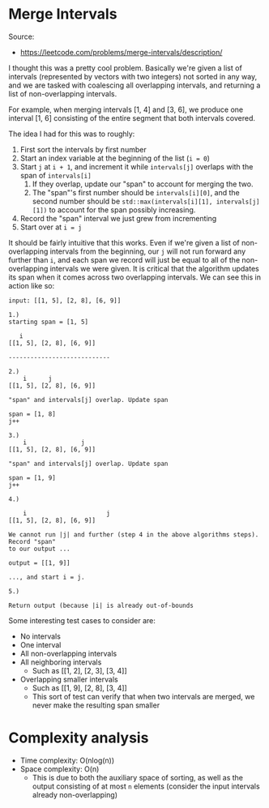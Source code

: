 # Merge Intervals

Source:

 - https://leetcode.com/problems/merge-intervals/description/

I thought this was a pretty cool problem. Basically we're given a list of
intervals (represented by vectors with two integers) not sorted in any way,
and we are tasked with coalescing all overlapping intervals, and returning
a list of non-overlapping intervals.

For example, when merging intervals [1, 4] and [3, 6], we produce one interval
[1, 6] consisting of the entire segment that both intervals covered.

The idea I had for this was to roughly:

 1. First sort the intervals by first number
 1. Start an index variable at the beginning of the list (`i = 0`)
 1. Start `j` at `i + 1`, and increment it while `intervals[j]` overlaps with the span of `intervals[i]`
    1. If they overlap, update our "span" to account for merging the two.
    1. The "span"'s first number should be `intervals[i][0]`, and the second number should be
       `std::max(intervals[i][1], intervals[j][1])` to account for the span possibly increasing.
 1. Record the "span" interval we just grew from incrementing
 1. Start over at `i = j`

It should be fairly intuitive that this works. Even if we're given a list of non-overlapping
intervals from the beginning, our `j` will not run forward any further than `i`, and each span
we record will just be equal to all of the non-overlapping intervals we were given. It is critical
that the algorithm updates its span when it comes across two overlapping intervals. We can see this
in action like so:

```
input: [[1, 5], [2, 8], [6, 9]]

1.)
starting span = [1, 5]

   i
[[1, 5], [2, 8], [6, 9]]

----------------------------

2.)
    i      j
[[1, 5], [2, 8], [6, 9]]

"span" and intervals[j] overlap. Update span

span = [1, 8]
j++

3.)
    i               j
[[1, 5], [2, 8], [6, 9]]

"span" and intervals[j] overlap. Update span

span = [1, 9]
j++

4.)

    i                      j
[[1, 5], [2, 8], [6, 9]]

We cannot run |j| and further (step 4 in the above algorithms steps). Record "span"
to our output ...

output = [[1, 9]]

..., and start i = j.

5.)

Return output (because |i| is already out-of-bounds
```

Some interesting test cases to consider are:

 - No intervals
 - One interval
 - All non-overlapping intervals
 - All neighboring intervals
    - Such as [[1, 2], [2, 3], [3, 4]]
 - Overlapping smaller intervals
    - Such as [[1, 9], [2, 8], [3, 4]]
    - This sort of test can verify that when two intervals are
      merged, we never make the resulting span smaller

# Complexity analysis

 - Time complexity: O(nlog(n))
 - Space complexity: O(n)
    - This is due to both the auxiliary space of sorting, as well
      as the output consisting of at most `n` elements (consider the
      input intervals already non-overlapping)
